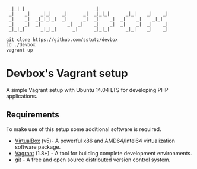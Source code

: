 
     _|_|_|                          _|
     _|    _|    _|_|    _|      _|  _|_|_|      _|_|    _|    _|
     _|    _|  _|_|_|_|  _|      _|  _|    _|  _|    _|    _|_|
     _|    _|  _|          _|  _|    _|    _|  _|    _|  _|    _|
     _|_|_|      _|_|_|      _|      _|_|_|      _|_|    _|    _|

    git clone https://github.com/sstutz/devbox
    cd ./devbox
    vagrant up

# Devbox's Vagrant setup

A simple Vagrant setup with Ubuntu 14.04 LTS for developing PHP applications.

## Requirements
To make use of this setup some additional software is required.

* [VirtualBox](https://www.virtualbox.org/wiki/Downloads) (v5)- A powerful x86 and AMD64/Intel64 virtualization software package.
* [Vagrant](http://www.vagrantup.com/) (1.8+) - A tool for building complete development environments.
* [git](http://git-scm.com/) - A free and open source distributed version control system.

